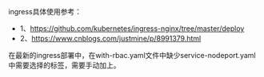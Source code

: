 ingress具体使用参考：
+ 1、https://github.com/kubernetes/ingress-nginx/tree/master/deploy
+ 2、https://www.cnblogs.com/justmine/p/8991379.html
                    
                    
在最新的ingress部署中，在with-rbac.yaml文件中缺少service-nodeport.yaml中需要选择的标签，需要手动加上。

